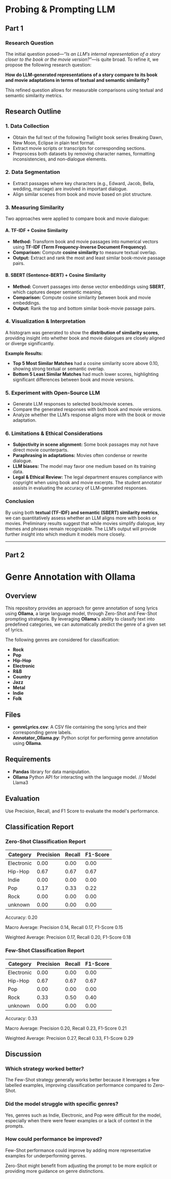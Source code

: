 # Probing & Prompting LLM #

## Part 1
### Research Question

The initial question posed—*“Is an LLM’s internal representation of a story closer to the book or the movie version?”*—is quite broad. To refine it, we propose the following research question:

**How do LLM-generated representations of a story compare to its book and movie adaptations in terms of textual and semantic similarity?**

This refined question allows for measurable comparisons using textual and semantic similarity metrics.

## Research Outline

### 1. Data Collection
- Obtain the full text of the following Twilight book series Breaking Dawn, New Moon, Eclipse in plain text format.
- Extract movie scripts or transcripts for corresponding sections.
- Preprocess both datasets by removing character names, formatting inconsistencies, and non-dialogue elements.

### 2. Data Segmentation
- Extract passages where key characters (e.g., Edward, Jacob, Bella, wedding, marriage) are involved in important dialogue.
- Align similar scenes from book and movie based on plot structure.

### 3. Measuring Similarity
Two approaches were applied to compare book and movie dialogue:

#### **A. TF-IDF + Cosine Similarity**
- **Method:** Transform book and movie passages into numerical vectors using **TF-IDF (Term Frequency-Inverse Document Frequency)**.
- **Comparison:** Compute **cosine similarity** to measure textual overlap.
- **Output:** Extract and rank the most and least similar book-movie passage pairs.

#### **B. SBERT (Sentence-BERT) + Cosine Similarity**
- **Method:** Convert passages into dense vector embeddings using **SBERT**, which captures deeper semantic meaning.
- **Comparison:** Compute cosine similarity between book and movie embeddings.
- **Output:** Rank the top and bottom similar book-movie passage pairs.

### 4. Visualization & Interpretation
A histogram was generated to show the **distribution of similarity scores**, providing insight into whether book and movie dialogues are closely aligned or diverge significantly.

**Example Results:**
- **Top 5 Most Similar Matches** had a cosine similarity score above 0.10, showing strong textual or semantic overlap.
- **Bottom 5 Least Similar Matches** had much lower scores, highlighting significant differences between book and movie versions.

### 5. Experiment with Open-Source LLM
- Generate LLM responses to selected book/movie scenes.
- Compare the generated responses with both book and movie versions.
- Analyze whether the LLM’s response aligns more with the book or movie adaptation.

### 6. Limitations & Ethical Considerations
- **Subjectivity in scene alignment:** Some book passages may not have direct movie counterparts.
- **Paraphrasing in adaptations:** Movies often condense or rewrite dialogue.
- **LLM biases:** The model may favor one medium based on its training data.
- **Legal & Ethical Review:** The legal department ensures compliance with copyright when using book and movie excerpts. The student annotator assists in evaluating the accuracy of LLM-generated responses.

### Conclusion
By using both **textual (TF-IDF) and semantic (SBERT) similarity metrics**, we can quantitatively assess whether an LLM aligns more with books or movies. Preliminary results suggest that while movies simplify dialogue, key themes and phrases remain recognizable. The LLM’s output will provide further insight into which medium it models more closely.

---------------------------------------------------------------------------------------------------
## Part 2

# Genre Annotation with Ollama

## Overview

This repository provides an approach for genre annotation of song lyrics using **Ollama**, a large language model, through Zero-Shot and Few-Shot prompting strategies. By leveraging **Ollama**'s ability to classify text into predefined categories, we can automatically predict the genre of a given set of lyrics.

The following genres are considered for classification:
- **Rock**
- **Pop**
- **Hip-Hop**
- **Electronic**
- **R&B**
- **Country**
- **Jazz**
- **Metal**
- **Indie**
- **Folk**

## Files

- **genreLyrics.csv**: A CSV file containing the song lyrics and their corresponding genre labels.
- **Annotator_Ollama.py**: Python script for performing genre annotation using **Ollama**.

## Requirements

- **Pandas** library for data manipulation.
- **Ollama** Python API for interacting with the language model. // Model Llama3

## Evaluation

Use Precision, Recall, and F1 Score to evaluate the model's performance.

## Classification Report

### Zero-Shot Classification Report

| Category   | Precision | Recall | F1-Score |
|------------|-----------|--------|----------|
| Electronic | 0.00      | 0.00   | 0.00     |
| Hip-Hop    | 0.67      | 0.67   | 0.67     |
| Indie      | 0.00      | 0.00   | 0.00     |
| Pop        | 0.17      | 0.33   | 0.22     |
| Rock       | 0.00      | 0.00   | 0.00     |
| unknown    | 0.00      | 0.00   | 0.00     |

Accuracy: 0.20

Macro Average: Precision 0.14, Recall 0.17, F1-Score 0.15

Weighted Average: Precision 0.17, Recall 0.20, F1-Score 0.18


### Few-Shot Classification Report

| Category   | Precision | Recall | F1-Score | 
|------------|-----------|--------|----------|
| Electronic | 0.00      | 0.00   | 0.00     | 
| Hip-Hop    | 0.67      | 0.67   | 0.67     |
| Pop        | 0.00      | 0.00   | 0.00     |
| Rock       | 0.33      | 0.50   | 0.40     |
| unknown    | 0.00      | 0.00   | 0.00     |

Accuracy: 0.33

Macro Average: Precision 0.20, Recall 0.23, F1-Score 0.21

Weighted Average: Precision 0.27, Recall 0.33, F1-Score 0.29

## Discussion

### Which strategy worked better?
The Few-Shot strategy generally works better because it leverages a few labelled examples, improving classification performance compared to Zero-Shot.

### Did the model struggle with specific genres?
Yes, genres such as Indie, Electronic, and Pop were difficult for the model, especially when there were fewer examples or a lack of context in the prompts.

### How could performance be improved?

Few-Shot performance could improve by adding more representative examples for underperforming genres.

Zero-Shot might benefit from adjusting the prompt to be more explicit or providing more guidance on genre distinctions.
